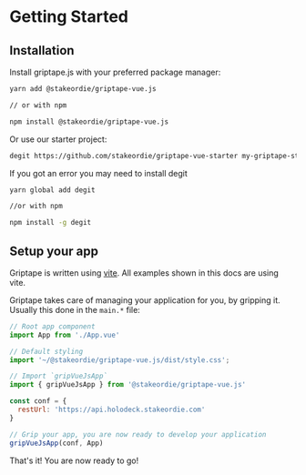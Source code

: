 # Getting Started

## Installation

Install griptape.js with your preferred package manager:

```bash
yarn add @stakeordie/griptape-vue.js

// or with npm

npm install @stakeordie/griptape-vue.js
```

Or use our starter project:
```bash
degit https://github.com/stakeordie/griptape-vue-starter my-griptape-starter
```

If you got an error you may need to install degit
```bash
yarn global add degit

//or with npm

npm install -g degit
```



## Setup your app

Griptape is written using [vite](https://vitejs.dev/). All examples shown in
this docs are using vite.

Griptape takes care of managing your application for you, by gripping it.
Usually this done in the `main.*` file:

```js
// Root app component
import App from './App.vue'

// Default styling
import '~/@stakeordie/griptape-vue.js/dist/style.css';

// Import `gripVueJsApp`
import { gripVueJsApp } from '@stakeordie/griptape-vue.js'

const conf = {
  restUrl: 'https://api.holodeck.stakeordie.com'
}

// Grip your app, you are now ready to develop your application
gripVueJsApp(conf, App)
```

That's it! You are now ready to go!
